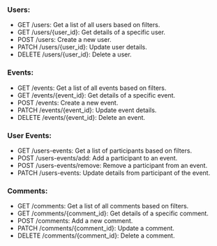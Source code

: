 ### Users:

- GET /users: Get a list of all users based on filters.
- GET /users/{user_id}: Get details of a specific user.
- POST /users: Create a new user.
- PATCH /users/{user_id}: Update user details.
- DELETE /users/{user_id}: Delete a user.

### Events:

- GET /events: Get a list of all events based on filters.
- GET /events/{event_id}: Get details of a specific event.
- POST /events: Create a new event.
- PATCH /events/{event_id}: Update event details.
- DELETE /events/{event_id}: Delete an event.

### User Events:

- GET /users-events: Get a list of participants based on filters.
- POST /users-events/add: Add a participant to an event.
- POST /users-events/remove: Remove a participant from an event.
- PATCH /users-events: Update details from participant of the event.

### Comments:

- GET /comments: Get a list of all comments based on filters.
- GET /comments/{comment_id}: Get details of a specific comment.
- POST /comments: Add a new comment.
- PATCH /comments/{comment_id}: Update a comment.
- DELETE /comments/{comment_id}: Delete a comment.
